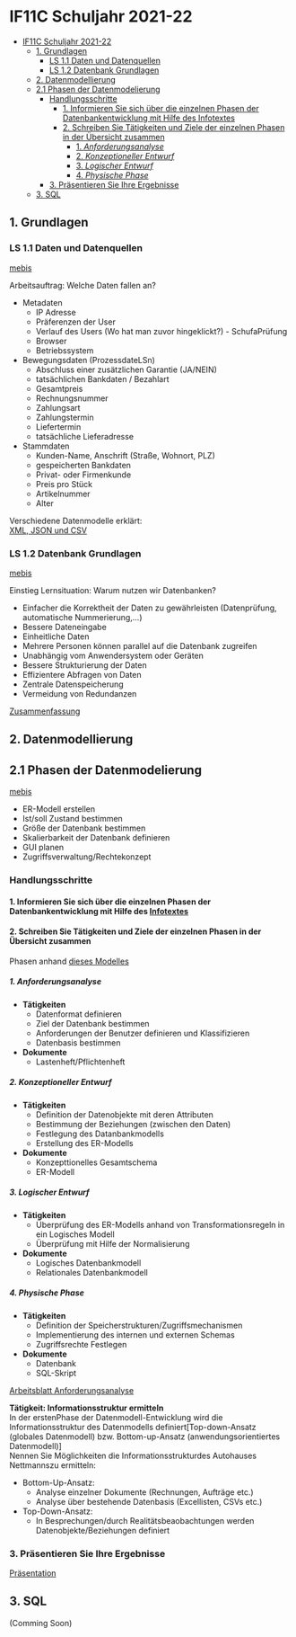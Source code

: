 # IF11C Schuljahr 2021-22

- [IF11C Schuljahr 2021-22](#if11c-schuljahr-2021-22)
  - [1. Grundlagen](#1-grundlagen)
    - [LS 1.1 Daten und Datenquellen](#ls-11-daten-und-datenquellen)
    - [LS 1.2 Datenbank Grundlagen](#ls-12-datenbank-grundlagen)
  - [2. Datenmodellierung](#2-datenmodellierung)
  - [2.1 Phasen der Datenmodelierung](#21-phasen-der-datenmodelierung)
    - [Handlungsschritte](#handlungsschritte)
      - [1. Informieren Sie sich über die einzelnen Phasen der Datenbankentwicklung mit Hilfe des Infotextes](#1-informieren-sie-sich-über-die-einzelnen-phasen-der-datenbankentwicklung-mit-hilfe-des-infotextes)
      - [2. Schreiben Sie Tätigkeiten und Ziele der einzelnen Phasen in der Übersicht zusammen](#2-schreiben-sie-tätigkeiten-und-ziele-der-einzelnen-phasen-in-der-übersicht-zusammen)
        - [1. *Anforderungsanalyse*](#1-anforderungsanalyse)
        - [2. *Konzeptioneller Entwurf*](#2-konzeptioneller-entwurf)
        - [3. *Logischer Entwurf*](#3-logischer-entwurf)
        - [4. *Physische Phase*](#4-physische-phase)
    - [3. Präsentieren Sie Ihre Ergebnisse](#3-präsentieren-sie-ihre-ergebnisse)
  - [3. SQL](#3-sql)

## 1. Grundlagen

### LS 1.1 Daten und Datenquellen

[mebis](https://lernplattform.mebis.bayern.de/course/view.php?id=1162649&section=14#tabs-tree-start)

Arbeitsauftrag: Welche Daten fallen an?

- Metadaten
  - IP Adresse
  - Präferenzen der User
  - Verlauf des Users (Wo hat man zuvor hingeklickt?)   - SchufaPrüfung
  - Browser
  - Betriebssystem
- Bewegungsdaten (ProzessdateLSn)
  - Abschluss einer zusätzlichen Garantie (JA/NEIN)
  - tatsächlichen Bankdaten / Bezahlart
  - Gesamtpreis
  - Rechnungsnummer
  - Zahlungsart
  - Zahlungstermin
  - Liefertermin
  - tatsächliche Lieferadresse
- Stammdaten
  - Kunden-Name, Anschrift (Straße, Wohnort, PLZ)
  - gespeicherten Bankdaten
  - Privat- oder Firmenkunde
  - Preis pro Stück
  - Artikelnummer
  - Alter

Verschiedene Datenmodelle erklärt:\
[XML, JSON und CSV](https://lernplattform.mebis.bayern.de/mod/book/view.php?id=35143828)

### LS 1.2 Datenbank Grundlagen

[mebis](https://lernplattform.mebis.bayern.de/course/view.php?id=1162649&section=15#tabs-tree-start)

Einstieg Lernsituation: Warum nutzen wir Datenbanken?

- Einfacher die Korrektheit der Daten zu gewährleisten (Datenprüfung, automatische Nummerierung,...)
- Bessere Dateneingabe
- Einheitliche Daten
- Mehrere Personen können parallel auf die Datenbank zugreifen
- Unabhängig vom Anwendersystem oder Geräten
- Bessere Strukturierung der Daten
- Effizientere Abfragen von Daten
- Zentrale Datenspeicherung
- Vermeidung von Redundanzen

[Zusammenfassung](./Datenbanken_zusammenfassung.md)

## 2. Datenmodellierung

## 2.1 Phasen der Datenmodelierung

[mebis](https://lernplattform.mebis.bayern.de/course/view.php?id=1162649&section=16#tabs-tree-start)

- ER-Modell erstellen
- Ist/soll Zustand bestimmen
- Größe der Datenbank bestimmen
- Skalierbarkeit der Datenbank definieren
- GUI planen
- Zugriffsverwaltung/Rechtekonzept

### Handlungsschritte

#### 1. Informieren Sie sich über die einzelnen Phasen der Datenbankentwicklung mit Hilfe des [Infotextes](./resources/Datenbanken/020_INF_PhasenDatenbankenwicklung_01b.pdf)

#### 2. Schreiben Sie Tätigkeiten und Ziele der einzelnen Phasen in der Übersicht zusammen

  Phasen anhand [dieses Modelles](./resources/Datenbanken/030_AB_PhasenDatenbankenwicklung.pdf)

##### 1. *Anforderungsanalyse*

- **Tätigkeiten**
  - Datenformat definieren
  - Ziel der Datenbank bestimmen
  - Anforderungen der Benutzer definieren und Klassifizieren
  - Datenbasis bestimmen
- **Dokumente**
  - Lastenheft/Pflichtenheft

##### 2. *Konzeptioneller Entwurf*

- **Tätigkeiten**
  - Definition der Datenobjekte mit deren Attributen
  - Bestimmung der Beziehungen (zwischen den Daten)
  - Festlegung des Datanbankmodells
  - Erstellung des ER-Modells
- **Dokumente**
  - Konzepttionelles Gesamtschema
  - ER-Modell

##### 3. *Logischer Entwurf*

- **Tätigkeiten**
  - Überprüfung des ER-Modells anhand von Transformationsregeln in ein Logisches Modell
  - Überprüfung mit Hilfe der Normalisierung
- **Dokumente**
  - Logisches Datenbankmodell
  - Relationales Datenbankmodell

##### 4. *Physische Phase*

- **Tätigkeiten**
  - Definition der Speicherstrukturen/Zugriffsmechanismen
  - Implementierung des internen und externen Schemas
  - Zugriffsrechte Festlegen
- **Dokumente**
  - Datenbank
  - SQL-Skript

[Arbeitsblatt Anforderungsanalyse](./resources/Datenbanken/040_AB_Anforderungsdefinition_SuS.pdf)

**Tätigkeit: Informationsstruktur ermitteln**\
  In der erstenPhase der Datenmodell-Entwicklung wird die Informationsstruktur des Datenmodells definiert[Top-down-Ansatz (globales Datenmodell) bzw. Bottom-up-Ansatz (anwendungsorientiertes Datenmodell)]\
  Nennen Sie Möglichkeiten die Informationsstrukturdes Autohauses Nettmannszu ermitteln:

- Bottom-Up-Ansatz:
  - Analyse einzelner Dokumente (Rechnungen, Aufträge etc.)
  - Analyse über bestehende Datenbasis (Excellisten, CSVs etc.)
- Top-Down-Ansatz:
  - In Besprechungen/durch Realitätsbeaobachtungen werden Datenobjekte/Beziehungen definiert

### 3. Präsentieren Sie Ihre Ergebnisse

   [Präsentation](n.a.)

## 3. SQL

(Comming Soon)
